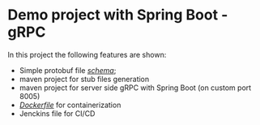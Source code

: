 # Demo project with Spring Boot - gRPC

In this project the following features are shown:

- Simple protobuf file *[schema](https://github.com/gyotro/SpringBoot_gRPC_demoProject/blob/master/common-service/src/main/proto/greeting.proto)*;
- maven project for stub files generation
- maven project for server side gRPC with Spring Boot (on custom port 8005)
- *[Dockerfile](https://github.com/gyotro/SpringBoot_gRPC_demoProject/blob/master/Dockerfile)* for containerization
- Jenckins file for CI/CD
